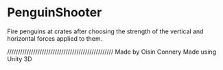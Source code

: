 # PenguinShooter
Fire penguins at crates after choosing the strength of the vertical and horizontal forces applied to them.

/////////////////////////////////////////////////
Made by Oisin Connery
Made using Unity 3D
